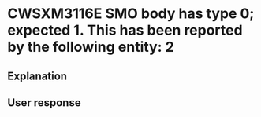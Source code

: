 # CWSXM3116E SMO body has type 0; expected 1. This has been reported by the following entity: 2

## Explanation

## User response